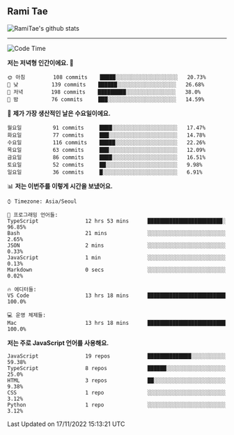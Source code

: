 ## Rami Tae

![RamiTae's github stats](https://github-readme-stats.vercel.app/api?username=RamiTae&show_icons=true&theme=tokyonight)

---
<!--START_SECTION:waka-->
![Code Time](http://img.shields.io/badge/Code%20Time-524%20hrs%2022%20mins-blue)

**저는 저녁형 인간이에요. 🦉** 

```text
🌞 아침         108 commits    █████░░░░░░░░░░░░░░░░░░░░   20.73% 
🌆 낮　         139 commits    ██████░░░░░░░░░░░░░░░░░░░   26.68% 
🌃 저녁         198 commits    █████████░░░░░░░░░░░░░░░░   38.0% 
🌙 밤　         76 commits     ███░░░░░░░░░░░░░░░░░░░░░░   14.59%

```
📅 **제가 가장 생산적인 날은 수요일이에요.** 

```text
월요일          91 commits     ████░░░░░░░░░░░░░░░░░░░░░   17.47% 
화요일          77 commits     ███░░░░░░░░░░░░░░░░░░░░░░   14.78% 
수요일          116 commits    █████░░░░░░░░░░░░░░░░░░░░   22.26% 
목요일          63 commits     ███░░░░░░░░░░░░░░░░░░░░░░   12.09% 
금요일          86 commits     ████░░░░░░░░░░░░░░░░░░░░░   16.51% 
토요일          52 commits     ██░░░░░░░░░░░░░░░░░░░░░░░   9.98% 
일요일          36 commits     █░░░░░░░░░░░░░░░░░░░░░░░░   6.91%

```


📊 **저는 이번주를 이렇게 시간을 보냈어요.** 

```text
⌚︎ Timezone: Asia/Seoul

💬 프로그래밍 언어들: 
TypeScript               12 hrs 53 mins      ████████████████████████░   96.85% 
Bash                     21 mins             ░░░░░░░░░░░░░░░░░░░░░░░░░   2.65% 
JSON                     2 mins              ░░░░░░░░░░░░░░░░░░░░░░░░░   0.33% 
JavaScript               1 min               ░░░░░░░░░░░░░░░░░░░░░░░░░   0.13% 
Markdown                 0 secs              ░░░░░░░░░░░░░░░░░░░░░░░░░   0.02%

🔥 에디터들: 
VS Code                  13 hrs 18 mins      █████████████████████████   100.0%

💻 운영 체제들: 
Mac                      13 hrs 18 mins      █████████████████████████   100.0%

```

**저는 주로 JavaScript 언어를 사용해요.** 

```text
JavaScript               19 repos            ██████████████░░░░░░░░░░░   59.38% 
TypeScript               8 repos             ██████░░░░░░░░░░░░░░░░░░░   25.0% 
HTML                     3 repos             ██░░░░░░░░░░░░░░░░░░░░░░░   9.38% 
CSS                      1 repo              ░░░░░░░░░░░░░░░░░░░░░░░░░   3.12% 
Python                   1 repo              ░░░░░░░░░░░░░░░░░░░░░░░░░   3.12%

```



 Last Updated on 17/11/2022 15:13:21 UTC
<!--END_SECTION:waka-->

